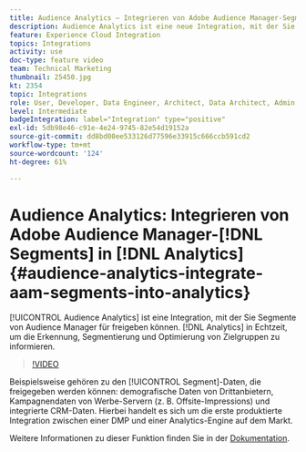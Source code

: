 ```yaml
---
title: Audience Analytics – Integrieren von Adobe Audience Manager-Segmenten in Analytics
description: Audience Analytics ist eine neue Integration, mit der Sie Segmente aus Audience Manager (AAM) in Echtzeit für Analytics (AA) freigeben können, um Informationen zu Zielgruppenerkennung, Segmentierung und Optimierung auszutauschen.
feature: Experience Cloud Integration
topics: Integrations
activity: use
doc-type: feature video
team: Technical Marketing
thumbnail: 25450.jpg
kt: 2354
topic: Integrations
role: User, Developer, Data Engineer, Architect, Data Architect, Admin, Leader
level: Intermediate
badgeIntegration: label="Integration" type="positive"
exl-id: 5db98e46-c91e-4e24-9745-82e54d19152a
source-git-commit: dd8bd00ee533126d77596e33915c666ccb591cd2
workflow-type: tm+mt
source-wordcount: '124'
ht-degree: 61%

---
```


# Audience Analytics: Integrieren von Adobe Audience Manager-[!DNL Segments] in [!DNL Analytics] {#audience-analytics-integrate-aam-segments-into-analytics}

[!UICONTROL Audience Analytics] ist eine Integration, mit der Sie Segmente von Audience Manager für freigeben können. [!DNL Analytics] in Echtzeit, um die Erkennung, Segmentierung und Optimierung von Zielgruppen zu informieren.

>[!VIDEO](https://video.tv.adobe.com/v/25450/?quality=12&learn=on)

Beispielsweise gehören zu den [!UICONTROL Segment]-Daten, die freigegeben werden können: demografische Daten von Drittanbietern, Kampagnendaten von Werbe-Servern (z. B. Offsite-Impressions) und integrierte CRM-Daten. Hierbei handelt es sich um die erste produktierte Integration zwischen einer DMP und einer Analytics-Engine auf dem Markt.

Weitere Informationen zu dieser Funktion finden Sie in der [Dokumentation](https://experienceleague.adobe.com/docs/analytics/integration/audience-analytics/mc-audiences-aam.html).
